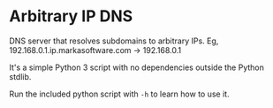 # Arbitrary IP DNS

DNS server that resolves subdomains to arbitrary IPs. Eg, 192.168.0.1.ip.markasoftware.com -> 192.168.0.1

It's a simple Python 3 script with no dependencies outside the Python stdlib.

Run the included python script with `-h` to learn how to use it.
